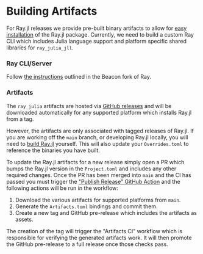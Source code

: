 # Building Artifacts

For Ray.jl releases we provide pre-built binary artifacts to allow for [easy installation](./installation.md) of the Ray.jl package. Currently, we need to build a custom Ray CLI which includes Julia language support and platform specific shared libraries for `ray_julia_jll`.

### Ray CLI/Server

Follow [the instructions](https://github.com/beacon-biosignals/ray/blob/beacon-main/python/README-building-wheels.md) outlined in the Beacon fork of Ray.

### Artifacts

The `ray_julia` artifacts are hosted via [GitHub releases](https://github.com/beacon-biosignals/Ray.jl/releases) and will be downloaded automatically for any supported platform which installs Ray.jl from a tag.

However, the artifacts are only associated with tagged releases of Ray.jl. 
If you are working off the `main` branch, or developing Ray.jl locally, you will need to [build Ray.jl](./developer-guide.md#build-rayjl) yourself. 
This will also update your `Overrides.toml` to reference the binaries you have built.

To update the Ray.jl artifacts for a new release simply open a PR which bumps the Ray.jl version in the `Project.toml` and includes any other required changes. 
Once the PR has been merged into `main` and the CI has passed you must trigger the ["Publish Release" GitHub Action](https://github.com/beacon-biosignals/Ray.jl/actions/workflows/Release.yml) and the following actions will be run in the workflow:
1. Download the various artifacts for supported platforms from `main`.
2. Generate the `Artifacts.toml` bindings and commit them.
3. Create a new tag and GitHub pre-release which includes the artifacts as assets.

The creation of the tag will trigger the "Artifacts CI" workflow which is responsible for verifying the generated artifacts work. 
It will then promote the GitHub pre-release to a full release once those checks pass.
